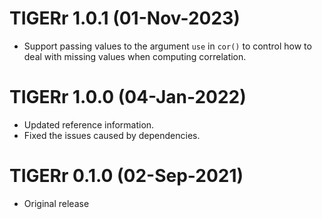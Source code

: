 # TIGERr 1.0.1 (01-Nov-2023)

* Support passing values to the argument `use` in  `cor()` to control how to deal with missing values when computing correlation.

# TIGERr 1.0.0 (04-Jan-2022)

* Updated reference information.
* Fixed the issues caused by dependencies.

# TIGERr 0.1.0 (02-Sep-2021)

* Original release
